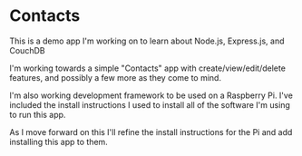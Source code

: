 # Contacts
This is a demo app I'm working on to learn about Node.js, Express.js, and CouchDB

I'm working towards a simple "Contacts" app with create/view/edit/delete features, and possibly a few more as they come to mind. 

I'm also working development framework to be used on a Raspberry Pi. I've included the install instructions I used to install all of the software I'm using to run this app.

As I move forward on this I'll refine the install instructions for the Pi and add installing this app to them.
 
